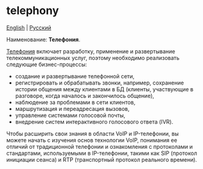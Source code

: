 # telephony

[English](telephony.md) | [Русский](telephony.ru.md)

Наименование: **Телефония**.

[Телефония](https://en.wikipedia.org/wiki/Telephony) включает разработку, применение и развертывание телекоммуникационных услуг, поэтому необходимо реализовать следующие бизнес-процессы:
- создание и развертывание телефонной сети,
- регистрировать и обрабатывать звонки, например, сохранение истории общения между клиентами в БД (клиенты, участвующие в разговоре, когда началось и закончилось общение),
- наблюдение за проблемами в сети клиентов,
- маршрутизация и переадресация вызовов,
- управление системами голосовой почты,
- внедрение систем интерактивного голосового ответа (IVR).

Чтобы расширить свои знания в области VoIP и IP-телефонии, вы можете начать с изучения основ технологии VoIP, понимания ее отличий от традиционной телефонии и ознакомления с протоколами и стандартами, используемыми в IP-телефонии, такими как SIP (протокол инициации сеанса) и RTP (транспортный протокол реального времени).
